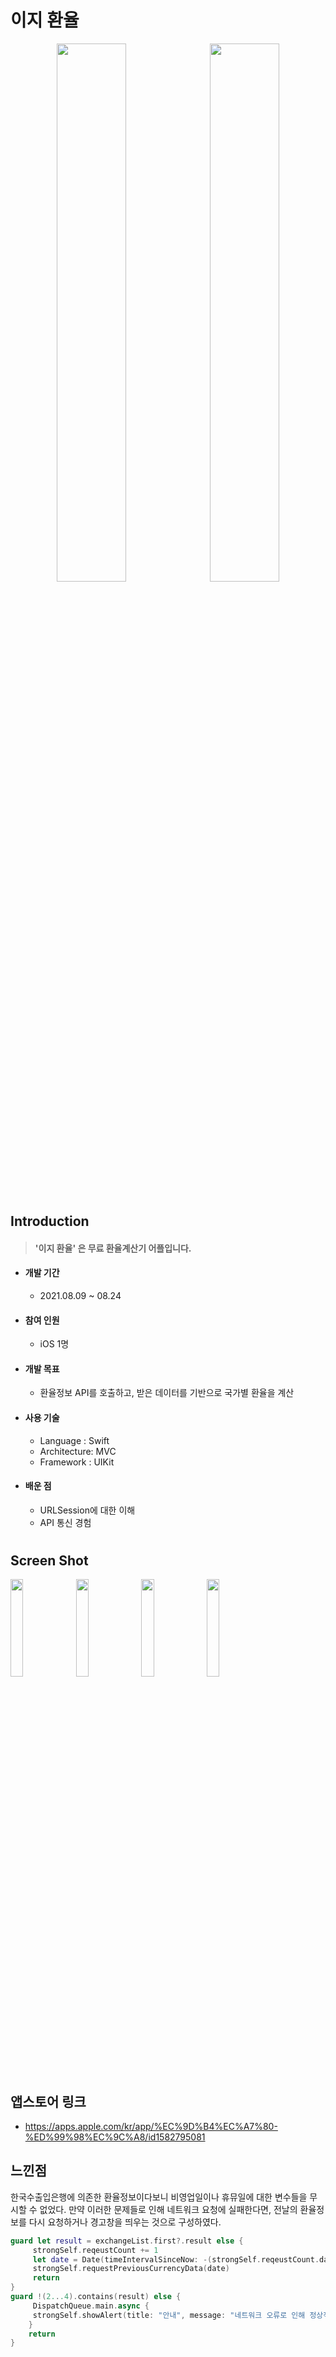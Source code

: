 # 이지 환율




<p align="center"><img src = "https://user-images.githubusercontent.com/83950413/135440596-bbd9b7bc-2416-4378-9b70-662c33108d5a.png" width = "47%" height = "47%">&nbsp; <img src = "https://user-images.githubusercontent.com/83950413/135440612-4c2468e4-e2a6-445d-a168-ff509d24474e.png" width = "47%" height = "47%"> </p>



#




## Introduction
>  #### '이지 환율' 은 무료 환율계산기 어플입니다.

+ #### 개발 기간
     - 2021.08.09 ~ 08.24
+ #### 참여 인원
     - iOS 1명
+ #### 개발 목표
     - 환율정보 API를 호출하고, 받은 데이터를 기반으로 국가별 환율을 계산
+ #### 사용 기술
     - Language : Swift
     - Architecture: MVC
    - Framework : UIKit
+ #### 배운 점
   - URLSession에 대한 이해
   - API 통신 경험

#




## Screen Shot

<img src = "https://user-images.githubusercontent.com/83950413/135442012-b5354a29-0d43-4b22-8014-7db133d2ba59.png" width = "20%" height = "20%" > <img src = "https://user-images.githubusercontent.com/83950413/135442015-df282785-b324-4a92-8460-608d0b8d6e3e.png" width = "20%" height = "20%" > <img src = "https://user-images.githubusercontent.com/83950413/135442017-769f1746-fa36-43cd-950a-03e8ae567486.png" width = "20%" height = "20%" > <img src = "https://user-images.githubusercontent.com/83950413/135442019-4fcc8be2-35b5-4a9c-b51d-fb1becaf06fa.png" width = "20%" height = "20%" >


#


## 앱스토어 링크 
 + https://apps.apple.com/kr/app/%EC%9D%B4%EC%A7%80-%ED%99%98%EC%9C%A8/id1582795081

## 느낀점
한국수출입은행에 의존한 환율정보이다보니 비영업일이나 휴뮤일에 대한 변수들을 무시할 수 없었다. 만약 이러한 문제들로 인해 네트워크 요청에 실패한다면, 전날의 환율정보를 다시 요청하거나 경고창을 띄우는 것으로 구성하였다.
``` swift
guard let result = exchangeList.first?.result else {
     strongSelf.reqeustCount += 1
     let date = Date(timeIntervalSinceNow: -(strongSelf.reqeustCount.day))
     strongSelf.requestPreviousCurrencyData(date)
     return
}
guard !(2...4).contains(result) else {
     DispatchQueue.main.async {
     strongSelf.showAlert(title: "안내", message: "네트워크 오류로 인해 정상적인 업데이트가 불가능합니다.")
    }
    return
}
```

